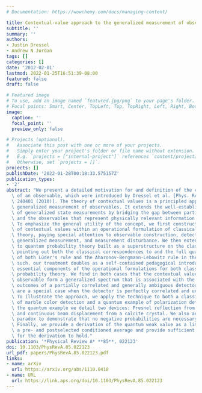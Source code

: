 ```yaml
---
# Documentation: https://wowchemy.com/docs/managing-content/

title: Contextual-value approach to the generalized measurement of observables
subtitle: ''
summary: ''
authors:
- Justin Dressel
- Andrew N Jordan
tags: []
categories: []
date: '2012-02-01'
lastmod: 2022-01-25T16:51:39-08:00
featured: false
draft: false

# Featured image
# To use, add an image named `featured.jpg/png` to your page's folder.
# Focal points: Smart, Center, TopLeft, Top, TopRight, Left, Right, BottomLeft, Bottom, BottomRight.
image:
  caption: ''
  focal_point: ''
  preview_only: false

# Projects (optional).
#   Associate this post with one or more of your projects.
#   Simply enter your project's folder or file name without extension.
#   E.g. `projects = ["internal-project"]` references `content/project/deep-learning/index.md`.
#   Otherwise, set `projects = []`.
projects: []
publishDate: '2022-01-28T00:18:33.575157Z'
publication_types:
- '2'
abstract: "We present a detailed motivation for and definition of the contextual values\
  \ of an observable, which were introduced by Dressel et al. [Phys. Rev. Lett. 104\
  \ 240401 (2010)]. The theory of contextual values is a principled approach to the\
  \ generalized measurement of observables. It extends the well-established theory\
  \ of generalized state measurements by bridging the gap between partial state collapse\
  \ and the observables that represent physically relevant information about the system.\
  \ To emphasize the general utility of the concept, we first construct the full theory\
  \ of contextual values within an operational formulation of classical probability\
  \ theory, paying special attention to observable construction, detector coupling,\
  \ generalized measurement, and measurement disturbance. We then extend the results\
  \ to quantum probability theory built as a superstructure on the classical theory,\
  \ pointing out both the classical correspondences to and the full quantum generalizations\
  \ of both Lüder's rule and the Aharonov-Bergmann-Lebowitz rule in the process. As\
  \ such, our treatment doubles as a self-contained pedagogical introduction to the\
  \ essential components of the operational formulations for both classical and quantum\
  \ probability theory. We find in both cases that the contextual values of a system\
  \ observable form a generalized spectrum that is associated with the independent\
  \ outcomes of a partially correlated and generally ambiguous detector; the eigenvalues\
  \ are a special case when the detector is perfectly correlated and unambiguous.\
  \ To illustrate the approach, we apply the technique to both a classical example\
  \ of marble color detection and a quantum example of polarization detection. For\
  \ the quantum example we detail two devices: Fresnel reflection from a glass coverslip,\
  \ and continuous beam displacement from a calcite crystal. We also analyze the three-box\
  \ paradox to demonstrate that no negative probabilities are necessary in its analysis.\
  \ Finally, we provide a derivation of the quantum weak value as a limit point of\
  \ a pre- and postselected conditioned average and provide sufficient conditions\
  \ for the derivation to hold."
publication: '*Physical Review A* **85**, 022123'
doi: 10.1103/PhysRevA.85.022123
url_pdf: papers/PhysRevA.85.022123.pdf
links:
- name: arXiv
  url: https://arxiv.org/abs/1110.0418
- name: URL
  url: https://link.aps.org/doi/10.1103/PhysRevA.85.022123
---
```

